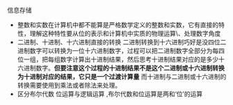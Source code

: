 信息存储  
* 整数和实数在计算机中都不能算是严格数学定义的整数和实数，它有直接的特性，理解这种特性要从位的表示和计算机中实质的物理运算\、处理数字角度
* 二进制、十进制、十六进制直接的转换       二进制转换到十六进制巧好是没四位二进制数字可以转换为一位十六进制数字，过程可以把二进制数字全部分为每四位一组，把每组数字计算出十进制结果，然后思考十进制结果对应的是多少十六进制数字。**但要注意这个过程的十进制结果不是这个二进制或十六进制转换为十进制对应的结果，它只是一个过渡计算量**   而十进制与二进制或十六进制的转换需要使用到乘法或者除法来处理。
* 区分布尔代数 位运算与逻辑运算 ,布尔代数和位运算是两和‘位’的运算   
